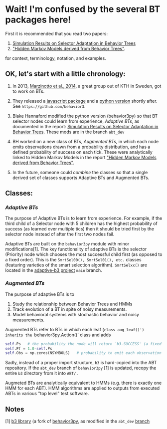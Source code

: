 # Wait!  I'm confused by the several BT packages here!
First it is recommended that you read two papers:

1. [Simulation Results on Selector Adaptation in Behavior Trees](https://arxiv.org/pdf/1606.09219)
1. ["Hidden Markov Models derived from Behavior Trees"](https://arxiv.org/pdf/1907.10029.pdf).
    
for context, terminology, notation, and examples. 

## OK, let's start with a little chronology:


1. In 2013, [Marzinotto et al., 2014](http://www.csc.kth.se/~miccol/Michele_Colledanchise/Publications_files/2013_ICRA_mcko.pdf), a great group out of KTH in Sweden, got to work on BTs.
    
2. They released a [javascript package](https://github.com/behavior3/behavior3js) and a [python version](https://github.com/behavior3/behavior3py) shortly after. See `https://github.com/behavior3`.
    
3. Blake Hannaford modified the python version (behavior3py) so that BT selector nodes could learn from experience, *Adaptive BTs*, as documented  in the report: 
    [Simulation Results on Selector Adaptation in Behavior Trees](https://arxiv.org/pdf/1606.09219). These 
    mods are in the branch `abt_dev`
    
4. BH worked on a new class of BTs, *Augmented BTs*, in which each node emits observations drawn from     a probability distribution, and has a defined probability of success on each tick.  These were 
    analytically linked to Hidden Markov Models in the report ["Hidden Markov Models derived from Behavior Trees"](https://arxiv.org/pdf/1907.10029.pdf).
    
 5. In the future, someone could *combine* the classes so that a single derived set of classes supports Adaptive BTs and Augmented BTs.


## Classes:

### *Adaptive BTs* 

The purpose of Adaptive BTs is to learn from experience.  For example, if the third
child of a Selector node with 5 children has the highest probability of success (as learned over multiple tics) then it should be tried first by the selector node instead of
 after the first two nodes fail.
 
 Adaptive BTs  are built on the `behavior3py` module with minor modifications[1].   The key functionality of adaptive BTs is the selector (Priority) node which chooses the most successful child first (as opposed to a fixed order).  This is the `SmrtSel00(), SmrtSel01(), etc.` classes (featuring varieties of the smart selection algorithm). `SmrtSelxx()` are located in the [adaptive-b3 project](https://github.com/collaborative-robotics/adaptive-b3) `main` branch.

### *Augmented BTs* 
The purpose of adaptive BTs is to
1. Study the relationship between Behavior Trees and HMMs
2. Track evolution of a BT in spite of noisy measurements. 
3. Model behavioral systems with stochastic behavior and noisy measurements.

Augmented BTs refer to BTs in which each leaf (`class aug_leaf()') inherits the `behavior3py.Action()` class and adds

```python
self.Ps   # the probability the node will return `b3.SUCCESS' (a fixed param)
self.Pf = 1.0-self.Ps
self.Obs = np.zeros(NSYMBOLS)   # probability to emit each observation symbol in that state.
```

Sadly, instead of a proper import structure, `b3` is hard-copied into the ABT repository.   If 
the `abt_dev` branch of `behavior3py` [1] is updated, recopy the entire `b3` directory from it into `ABT/` .

Augmeted BTs are analytically equivalent to HMMs (e.g. there is exactly one HMM for each ABT).  HMM algorithms are applied to outputs from executed ABTs in various "top level" test software.


## Notes
[1] [b3 library](https://github.com/collaborative-robotics/behavior3py) (a fork of [behavior3py](https://github.com/behavior3/behavior3py), as modified in the `abt_dev` [branch](https://github.com/collaborative-robotics/behavior3py/tree/abt_dev)   
